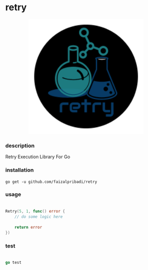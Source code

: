 # retry

<p align="center"><img src="images/retry.png" width="360"></p>

### description

Retry Execution Library For Go


### installation

`go get -u github.com/faizalpribadi/retry`


### usage

```go

Retry(5, 1, func() error {
    // do some logic here

    return error
})

```

### test
```go

go test

```